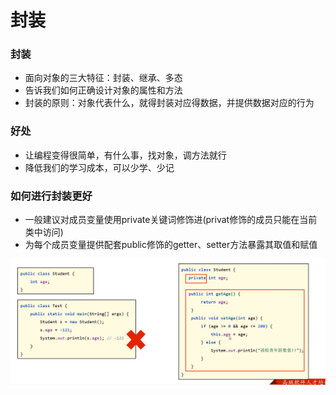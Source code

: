 # 封装

### 封装

* 面向对象的三大特征：封装、继承、多态
* 告诉我们如何正确设计对象的属性和方法
* 封装的原则：对象代表什么，就得封装对应得数据，并提供数据对应的行为

### 好处

* 让编程变得很简单，有什么事，找对象，调方法就行
* 降低我们的学习成本，可以少学、少记

### 如何进行封装更好

* 一般建议对成员变量使用private关键词修饰进(privat修饰的成员只能在当前类中访问)
* 为每个成员变量提供配套public修饰的getter、setter方法暴露其取值和赋值



![](<../.gitbook/assets/image (3) (1).png>)
